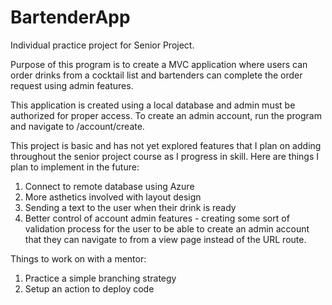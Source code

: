 # BartenderApp

Individual practice project for Senior Project.

Purpose of this program is to create a MVC application
where users can order drinks from a cocktail list and bartenders 
can complete the order request using admin features.

This application is created using a local database and admin must be authorized 
for proper access. To create an admin account, run the program and
navigate to /account/create.

This project is basic and has not yet explored features that I plan on adding throughout
the senior project course as I progress in skill. Here are things I plan to implement in the future:
1. Connect to remote database using Azure
2. More asthetics involved with layout design
3. Sending a text to the user when their drink is ready
4. Better control of account admin features - creating some sort of validation process for the user to be able to create an admin account 
that they can navigate to from a view page instead of the URL route.

Things to work on with a mentor:
1. Practice a simple branching strategy
2. Setup an action to deploy code

